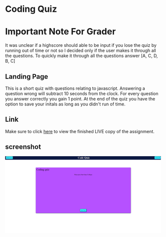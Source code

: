 # Coding Quiz

# Important Note For Grader
It was unclear if a highscore should able to be input if you lose the quiz by running out of time or  not so I decided only if the user makes it through all the questions.
To quickly make it through all the questions answer [A, C, D, B, C]

## Landing Page

This is a short quiz with questions relating to javascript. Answering a question wrong will subtract 10 seconds from the clock. For every question you answer correctly you gain 1 point. At the end of the quiz you have the option to save your initals as long as you didn't run of time.

## Link
Make sure to click [here](https://spotexx.github.io/Code-Quiz/) to view the finished LIVE copy of the assignment.

## screenshot 
![Website Screenshot](./assets/images/Screenshot.png)
